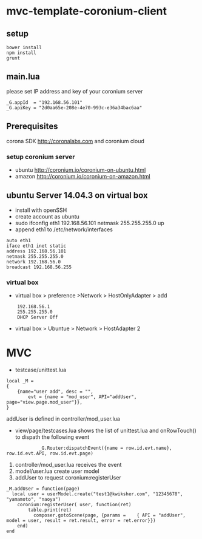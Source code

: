 # mvc-template-coronium-client

## setup
```
bower install
npm install
grunt
```

## main.lua
please set IP address and key of your coronium server

```
_G.appId  = "192.168.56.101"
_G.apiKey = "2d0aa65e-208e-4e70-993c-e36a34bac6aa"
```

## Prerequisites
corona SDK http://coronalabs.com and coronium cloud

### setup coronium server
* ubuntu http://coronium.io/coronium-on-ubuntu.html
* amazon http://coronium.io/coronium-on-amazon.html

## ubuntu Server 14.04.3 on virtual box
* install with openSSH
* create account as ubuntu
* sudo ifconfig eth1 192.168.56.101 netmask 255.255.255.0 up
* append eth1 to /etc/network/interfaces
```
auto eth1
iface eth1 inet static
address 192.168.56.101
netmask 255.255.255.0
network 192.168.56.0
broadcast 192.168.56.255
```
### virtual box
* virtual box > preference >Network > HostOnlyAdapter > add
```
	192.168.56.1
	255.255.255.0
	DHCP Server Off
```

* virtual box > Ubuntue > Network > HostAdapter 2

# MVC
* testcase/unittest.lua
```
local _M =
{
    {name="user add", desc = "",
	    evt = {name = "mod_user", API="addUser", page="view.page.mod_user"}},
}
```
addUser is defined in controller/mod_user.lua

* view/page/testcases.lua shows the list of unittest.lua and onRowTouch() to dispath the following event
```
            _G.Router:dispatchEvent({name = row.id.evt.name}, row.id.evt.API, row.id.evt.page)
```
1. controller/mod_user.lua receives the event
1. model/user.lua create user model
1. addUser to request coronium:registerUser

```
_M.addUser = function(page)
  local user = userModel.create("test1@kwiksher.com", "12345678", "yamamoto", "naoya")
	coronium:registerUser( user, function(ret)
		table.print(ret)
		  composer.gotoScene(page, {params =	{ API = "addUser", model = user, result = ret.result, error = ret.error}})
	end)
end

```

